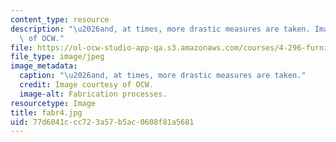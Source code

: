 ```yaml
---
content_type: resource
description: "\u2026and, at times, more drastic measures are taken. Image courtesy\
  \ of OCW."
file: https://ol-ocw-studio-app-qa.s3.amazonaws.com/courses/4-296-furniture-making-spring-2005/77d6041ccc723a57b5ac0608f81a5681_fabr4.jpg
file_type: image/jpeg
image_metadata:
  caption: "\u2026and, at times, more drastic measures are taken."
  credit: Image courtesy of OCW.
  image-alt: Fabrication processes.
resourcetype: Image
title: fabr4.jpg
uid: 77d6041c-cc72-3a57-b5ac-0608f81a5681
---
```

